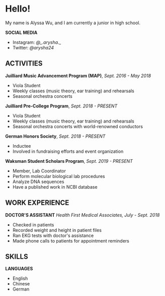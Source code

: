 # Hello!

My name is Alyssa Wu, and I am currently a junior in high school.

**SOCIAL MEDIA**
*    Instagram: _@\_.arysha.\__
*    Twitter: _@arysha24_



## ACTIVITIES
**Juilliard Music Advancement Program (MAP)**, _Sept. 2016 - May 2018_
*    Viola Student
*    Weekly classes (music theory, ear training) and rehearsals
*    Seasonal orchestra concerts

**Juilliard Pre-College Program**, _Sept. 2018 - PRESENT_
*    Viola Student
*    Weekly classes (music theory, ear training) and rehearsals
*    Seasonal orchestra concerts with world-renowned conductors

**German Honors Society**, _Sept. 2018 - PRESENT_
*    Inductee
*    Involved in fundraising efforts and event organization

**Waksman Student Scholars Program**, _Sept. 2019 - PRESENT_
*    Member, Lab Coordinator
*    Perform molecular biological lab procedures
*    Analyze DNA sequences
*    Have a published work in NCBI database



## WORK EXPERIENCE
**DOCTOR'S ASSISTANT**
_Health First Medical Associates, July - Sept. 2018_
*    Checked in patients
*    Recorded weight and height in patient files
*    Ran EKG tests with doctor's assistance
*    Made phone calls to patients for appointment reminders



## SKILLS
**LANGUAGES**
*    English
*    Chinese
*    German
